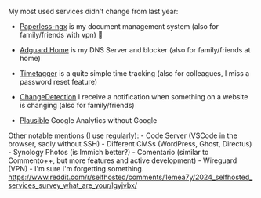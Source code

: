 My most used services didn't change from last year:

- [Paperless-ngx](https://github.com/paperless-ngx/paperless-ngx) is my document management system (also for family/friends with vpn) 🥇
    
- [Adguard Home](https://github.com/AdguardTeam/AdGuardHome) is my DNS Server and blocker (also for family/friends at home)
    
- [Timetagger](https://github.com/almarklein/timetagger) is a quite simple time tracking (also for colleagues, I miss a password reset feature)
    
- [ChangeDetection](https://github.com/dgtlmoon/changedetection.io) I receive a notification when something on a website is changing (also for family/friends)
    
- [Plausible](https://plausible.deployn.de/sites) Google Analytics without Google
    

Other notable mentions (I use regularly): - Code Server (VSCode in the browser, sadly without SSH) - Different CMSs (WordPress, Ghost, Directus) - Synology Photos (is Immich better?) - Comentario (similar to Commento++, but more features and active development) - Wireguard (VPN) - I'm sure I'm forgetting something.
https://www.reddit.com/r/selfhosted/comments/1emea7y/2024_selfhosted_services_survey_what_are_your/lgyjvbx/